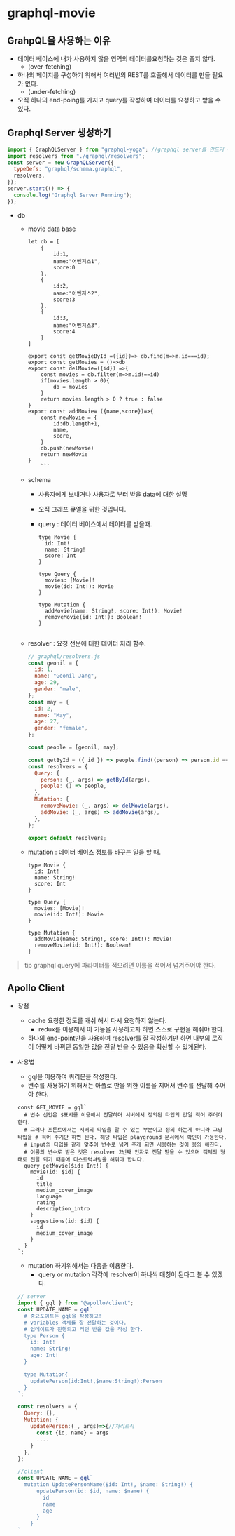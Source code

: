# graphql-movie

## GrahpQL을 사용하는 이유

- 데이터 베이스에 내가 사용하지 않을 영역의 데이터를요청하는 것은 좋지 않다.
  - (over-fetching)
- 하나의 페이지를 구성하기 위해서 여러번의 REST를 호출해서 데이터를 만들 필요가 없다.
  - (under-fetching)
- 오직 하나의 end-poing를 가지고 query를 작성하여 데이터를 요청하고 받을 수 있다.

## Graphql Server 생성하기

```javascript
import { GraphQLServer } from "graphql-yoga"; //graphql server를 만드기 위한 패키지
import resolvers from "./graphql/resolvers";
const server = new GraphQLServer({
  typeDefs: "graphql/schema.graphql",
  resolvers,
});
server.start(() => {
  console.log("Graphql Server Running");
});
```

- db

  - movie data base

    ````gql
    let db = [
        {
            id:1,
            name:"어벤져스1",
            score:0
        },
        {
            id:2,
            name:"어벤져스2",
            score:3
        },
        {
            id:3,
            name:"어벤져스3",
            score:4
        }
    ]

    export const getMovieById =({id})=> db.find(m=>m.id===id);
    export const getMovies = ()=>db
    export const delMovie=({id}) =>{
        const movies = db.filter(m=>m.id!==id)
        if(movies.length > 0){
            db = movies
        }
        return movies.length > 0 ? true : false
    }
    export const addMovie= ({name,score})=>{
        const newMovie = {
            id:db.length+1,
            name,
            score,
        }
        db.push(newMovie)
        return newMovie
    }
        ```

    ````

  - schema

    - 사용자에게 보내거나 사용자로 부터 받을 data에 대한 설명
    - 오직 그래프 큐엘을 위한 것입니다.
    - query : 데이터 베이스에서 데이터를 받을때.

      ```gql
      type Movie {
        id: Int!
        name: String!
        score: Int
      }

      type Query {
        movies: [Movie]!
        movie(id: Int!): Movie
      }

      type Mutation {
        addMovie(name: String!, score: Int!): Movie!
        removeMovie(id: Int!): Boolean!
      }
      ```

    ```

    ```

  - resolver : 요청 전문에 대한 데이터 처리 함수.

    ```javascript
    // graphql/resolvers.js
    const geonil = {
      id: 1,
      name: "Geonil Jang",
      age: 29,
      gender: "male",
    };
    const may = {
      id: 2,
      name: "May",
      age: 27,
      gender: "female",
    };

    const people = [geonil, may];

    const getById = ({ id }) => people.find((person) => person.id === id);
    const resolvers = {
      Query: {
        person: (_, args) => getById(args),
        people: () => people,
      },
      Mutation: {
        removeMovie: (_, args) => delMovie(args),
        addMovie: (_, args) => addMovie(args),
      },
    };

    export default resolvers;
    ```

  - mutation : 데이터 베이스 정보를 바꾸는 일을 할 때.

    ```gql
    type Movie {
      id: Int!
      name: String!
      score: Int
    }

    type Query {
      movies: [Movie]!
      movie(id: Int!): Movie
    }

    type Mutation {
      addMovie(name: String!, score: Int!): Movie!
      removeMovie(id: Int!): Boolean!
    }
    ```

> tip
> graphql query에 파라미터를 적으려면 이름을 적어서 넘겨주어야 한다.

## Apollo Client

- 장점

  - cache 요청한 정도를 캐쉬 해서 다시 요청하지 않는다.
    - redux를 이용해서 이 기능을 사용하고자 하면 스스로 구현을 해줘야 한다.
  - 하나의 end-point만을 사용하며 resolver를 잘 작성하기만 하면 내부의 로직이 어떻게 바뀌던 동일한 값을 전달 받을 수 있음을 확신할 수 있게된다.

- 사용법

  - gql을 이용하여 쿼리문을 작성한다.
  - 변수를 사용하기 위해서는 아폴로 만을 위한 이름을 지어서 변수를 전달해 주어야 한다.

  ```gql
  const GET_MOVIE = gql`
    # 변수 선언은 $표시를 이용해서 전달하며 서버에서 정의된 타입의 값일 적어 주어야 한다.
    # 그러나 프론트에서는 서버의 타입을 알 수 있는 부분이고 정의 하는게 아니라 그냥 타입을 # 적어 주기만 하면 된다. 해당 타입은 playground 문서에서 확인이 가능한다.
    # input의 타입을 같게 맞추어 변수로 넘겨 주게 되면 사용하는 것이 용의 해진다.
    # 이름의 변수로 받은 것은 resolver 2번째 인자로 전달 받을 수 있으며 객체의 형태로 전달 되기 때문에 디스트럭쳐링을 해줘야 합니다.
    query getMovie($id: Int!) {
      movie(id: $id) {
        id
        title
        medium_cover_image
        language
        rating
        description_intro
      }
      suggestions(id: $id) {
        id
        medium_cover_image
      }
    }
  `;
  ```

  - mutation 하기위해서는 다음을 이용한다.
    - query or mutation 각각에 resolver이 하나씩 매칭이 된다고 볼 수 있겠다.

  ```javascript
  // server
  import { gql } from "@apollo/client";
  const UPDATE_NAME = gql`
    # 중요포이트는 gql을 작성하고!
    # variables 객체를 잘 전달하는 것이다.
    # 업데이트가 진행되고 리턴 받을 값을 작성 한다.
    type Person {
      id: Int!
      name: String!
      age: Int!
    }

    type Mutation{
      updatePerson(id:Int!,$name:String!):Person
    }
  `;

  const resolvers = {
    Query: {},
    Mutation: {
      updatePerson:(_, args)=>{//처리로직
        const {id, name} = args
        ....
      }
    },
  };

  //client
  const UPDATE_NAME = gql`
    mutation UpdatePersonName($id: Int!, $name: String!) {
        updatePerson(id: $id, name: $name) {
          id
          name
          age
        }
      }
  `

  ```
